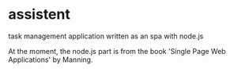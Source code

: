 assistent
=========

task management application written as an spa with node.js

At the moment, the node.js part is from the book 'Single Page Web Applications' by Manning.
